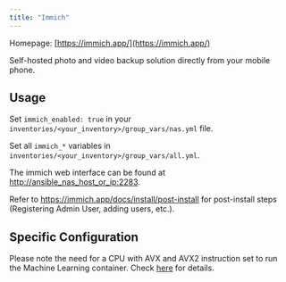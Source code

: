 ```yaml
---
title: "Immich"
---
```


Homepage: [https://immich.app/](https://immich.app/)

Self-hosted photo and video backup solution directly from your mobile phone.

## Usage

Set `immich_enabled: true` in your `inventories/<your_inventory>/group_vars/nas.yml` file.

Set all `immich_*` variables in `inventories/<your_inventory>/group_vars/all.yml`.

The immich web interface can be found at [http://ansible_nas_host_or_ip:2283](http://ansible_nas_host_or_ip:2283).

Refer to <https://immich.app/docs/install/post-install> for post-install steps (Registering Admin User, adding users, etc.).

## Specific Configuration

Please note the need for a CPU with AVX and AVX2 instruction set to run the Machine Learning container. Check [here](https://github.com/immich-app/immich/tree/c436c57cc9a2a23ae1fbd3ea52eeb947f32261cd#tensorflow-build-issue) for details.
